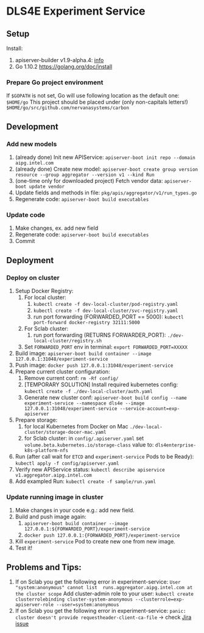 # DLS4E Experiment Service

## Setup
Install:
1. apiserver-builder v1.9-alpha.4: [info](https://github.com/kubernetes-incubator/apiserver-builder/blob/master/docs/installing.md)
1. Go 1.10.2 https://golang.org/doc/install

### Prepare Go project environment
If `$GOPATH` is not set, Go will use following location as the default one: `$HOME/go`
This project should be placed under (only non-capitals letters!) `$HOME/go/src/github.com/nervanasystems/carbon`

## Development

### Add new models
1. (already done) Init new APIService: `apiserver-boot init repo --domain aipg.intel.com`
1. (already done) Create new model: `apiserver-boot create group version resource --group aggregator --version v1 --kind Run`
1. (one-time only for downloaded project) Fetch vendor data: `apiserver-boot update vendor`
1. Update fields and methods in file: `pkg/apis/aggregator/v1/run_types.go`
1. Regenerate code: `apiserver-boot build executables`

### Update code
1. Make changes, ex. add new field
1. Regenerate code: `apiserver-boot build executables`
1. Commit

## Deployment

### Deploy on cluster
1. Setup Docker Registry:
    1. For local cluster:
        1. `kubectl create -f dev-local-cluster/pod-registry.yaml`
        1. `kubectl create -f dev-local-cluster/svc-registry.yaml`
        1. run port forwarding (FORWARDED_PORT == 5000): `kubectl port-forward docker-registry 32111:5000`
    1. For Sclab cluster:
        1. run port forwarding (RETURNS FORWARDER_PORT): `./dev-local-cluster/registry.sh`
    1. Set `FORWARDED_PORT` env in terminal: `export FORWARDED_PORT=XXXXX`
1. Build image: `apiserver-boot build container --image 127.0.0.1:31048/experiment-service`
1. Push image: `docker push 127.0.0.1:31048/experiment-service`
1. Prepare current cluster configuration:
    1. Remove current conf: `rm -Rf config/`
    1. [TEMPORARY SOLUTION] Install required kubernetes config: `kubectl create -f ./dev-local-cluster/auth.yaml`
    1. Generate new cluster conf: `apiserver-boot build config --name experiment-service --namespace dls4e --image 127.0.0.1:31048/experiment-service --service-account=exp-apiserver`
1. Prepare storage:
    1. for local Kubernetes from Docker on Mac `./dev-local-cluster/storage-docer-mac.yaml`
    1. for Sclab cluster: in `config/.apiserver.yaml` set `volume.beta.kubernetes.io/storage-class` value to: `dls4enterprise-k8s-platform-nfs`
1. Run (after call wait for `ETCD` and `experiment-service` Pods to be Ready): `kubectl apply -f config/apiserver.yaml`
1. Verify new APIService status: `kubectl describe apiservice v1.aggregator.aipg.intel.com`
1. Add exampled Run: `kubectl create -f sample/run.yaml`

### Update running image in cluster
1. Make changes in your code e.g.: add new field.
1. Build and push image again:
    1. `apiserver-boot build container --image 127.0.0.1:${FORWARDED_PORT}/experiment-service`
    1. `docker push 127.0.0.1:{FORWARDED_PORT}/experiment-service`
1. Kill `experiment-service` Pod to create new one from new image.
1. Test it!

## Problems and Tips:
1. If on Sclab you get the following error in experiment-service: `User "system:anonymous" cannot list  runs.aggregator.aipg.intel.com at the cluster scope`
Add cluster-admin role to your user: `kubectl create clusterrolebinding cluster-system-anonymous --clusterrole=exp-apiserver-role --user=system:anonymous`
1. If on Sclab you get the following error in experiment-service: `panic: cluster doesn't provide requestheader-client-ca-file` -> check [Jira issue](https://jira01.devtools.intel.com/browse/CAN-403)
